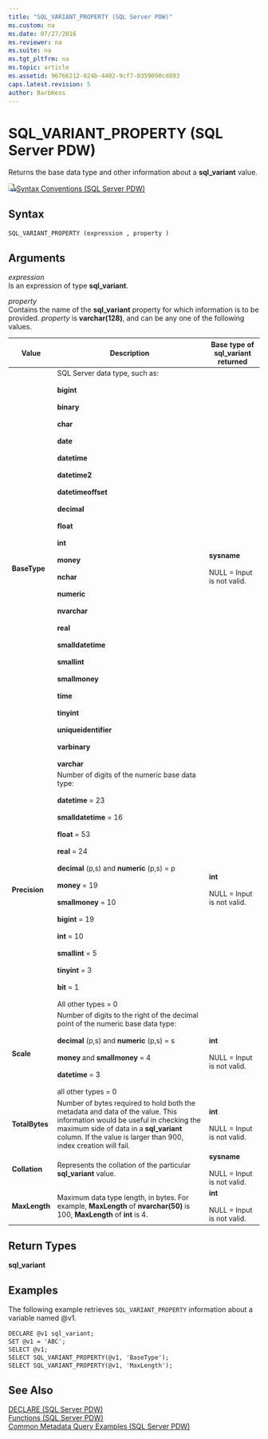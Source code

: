 ```yaml
---
title: "SQL_VARIANT_PROPERTY (SQL Server PDW)"
ms.custom: na
ms.date: 07/27/2016
ms.reviewer: na
ms.suite: na
ms.tgt_pltfrm: na
ms.topic: article
ms.assetid: 96766212-024b-4402-9cf7-8359090cd893
caps.latest.revision: 5
author: BarbKess
---
```

# SQL_VARIANT_PROPERTY (SQL Server PDW)
Returns the base data type and other information about a **sql_variant** value.  
  
![Topic link icon](../sqlpdw/media/Topic_Link.gif "Topic_Link")[Syntax Conventions &#40;SQL Server PDW&#41;](../sqlpdw/syntax-conventions-sql-server-pdw.md)  
  
## Syntax  
  
```  
SQL_VARIANT_PROPERTY (expression , property )  
```  
  
## Arguments  
*expression*  
Is an expression of type **sql_variant**.  
  
*property*  
Contains the name of the **sql_variant** property for which information is to be provided. *property* is **varchar(**128**)**, and can be any one of the following values.  
  
|Value|Description|Base type of sql_variant returned|  
|---------|---------------|--------------------------------------|  
|**BaseType**|SQL Server data type, such as:<br /><br />**bigint**<br /><br />**binary**<br /><br />**char**<br /><br />**date**<br /><br />**datetime**<br /><br />**datetime2**<br /><br />**datetimeoffset**<br /><br />**decimal**<br /><br />**float**<br /><br />**int**<br /><br />**money**<br /><br />**nchar**<br /><br />**numeric**<br /><br />**nvarchar**<br /><br />**real**<br /><br />**smalldatetime**<br /><br />**smallint**<br /><br />**smallmoney**<br /><br />**time**<br /><br />**tinyint**<br /><br />**uniqueidentifier**<br /><br />**varbinary**<br /><br />**varchar**|**sysname**<br /><br />NULL = Input is not valid.|  
|**Precision**|Number of digits of the numeric base data type:<br /><br />**datetime** = 23<br /><br />**smalldatetime** = 16<br /><br />**float** = 53<br /><br />**real** = 24<br /><br />**decimal** (p,s) and **numeric** (p,s) = p<br /><br />**money** = 19<br /><br />**smallmoney** = 10<br /><br />**bigint** = 19<br /><br />**int** = 10<br /><br />**smallint** = 5<br /><br />**tinyint** = 3<br /><br />**bit** = 1<br /><br />All other types = 0|**int**<br /><br />NULL = Input is not valid.|  
|**Scale**|Number of digits to the right of the decimal point of the numeric base data type:<br /><br />**decimal** (p,s) and **numeric** (p,s) = s<br /><br />**money** and **smallmoney** = 4<br /><br />**datetime** = 3<br /><br />all other types = 0|**int**<br /><br />NULL = Input is not valid.|  
|**TotalBytes**|Number of bytes required to hold both the metadata and data of the value. This information would be useful in checking the maximum side of data in a **sql_variant** column. If the value is larger than 900, index creation will fail.|**int**<br /><br />NULL = Input is not valid.|  
|**Collation**|Represents the collation of the particular **sql_variant** value.|**sysname**<br /><br />NULL = Input is not valid.|  
|**MaxLength**|Maximum data type length, in bytes. For example, **MaxLength** of **nvarchar(**50**)** is 100, **MaxLength** of **int** is 4.|**int**<br /><br />NULL = Input is not valid.|  
  
## Return Types  
**sql_variant**  
  
## Examples  
The following example retrieves `SQL_VARIANT_PROPERTY` information about a variable named @v1.  
  
```  
DECLARE @v1 sql_variant;  
SET @v1 = 'ABC';  
SELECT @v1;  
SELECT SQL_VARIANT_PROPERTY(@v1, 'BaseType');  
SELECT SQL_VARIANT_PROPERTY(@v1, 'MaxLength');  
```  
  
## See Also  
[DECLARE &#40;SQL Server PDW&#41;](../sqlpdw/declare-sql-server-pdw.md)  
[Functions &#40;SQL Server PDW&#41;](../sqlpdw/functions-sql-server-pdw.md)  
[Common Metadata Query Examples &#40;SQL Server PDW&#41;](../sqlpdw/common-metadata-query-examples-sql-server-pdw.md)  
  
